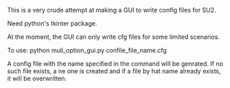 This is a very crude attempt at making a GUI to write config files for SU2.

Need python's tkinter package.

At the moment, the GUI can only write cfg files for some limited scenarios.

To use:
python muli_option_gui.py confile_file_name.cfg

A config file with the name specified in the command will be genrated. If no such file exists, a ne one is created and if a file by hat name already exists, it will be overwritten.
